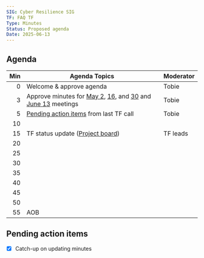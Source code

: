 ```yaml
---
SIG: Cyber Resilience SIG
TF: FAQ TF
Type: Minutes
Status: Proposed agenda
Date: 2025-06-13
---
```


##  Agenda

| Min | Agenda Topics | Moderator |
| --: | ----- | --- |
|   0 | Welcome & approve agenda | Tobie |
|   3 | Approve minutes for [May 2](./2025-05-02-mom-faq-tf.md), [16](./2025-05-16-mom-faq-tf.md), and [30](./2025-05-30-mom-faq-tf.md) and [June 13](./2025-06-13-mom-faq-tf.md) meetings | Tobie |
|   5 | [Pending action items](#pending-action-items) from last TF call | Tobie |
|  10 |  | |
|  15 | TF status update ([Project board](https://github.com/orgs/orcwg/projects/7)) | TF leads |
|  20 |  | |
|  25 |  | |
|  30 |  | |
|  35 |  | |
|  40 |  | |
|  45 |  | |
|  50 |  | |
|  55 | AOB | |

## Pending action items

- [X] Catch-up on updating minutes

